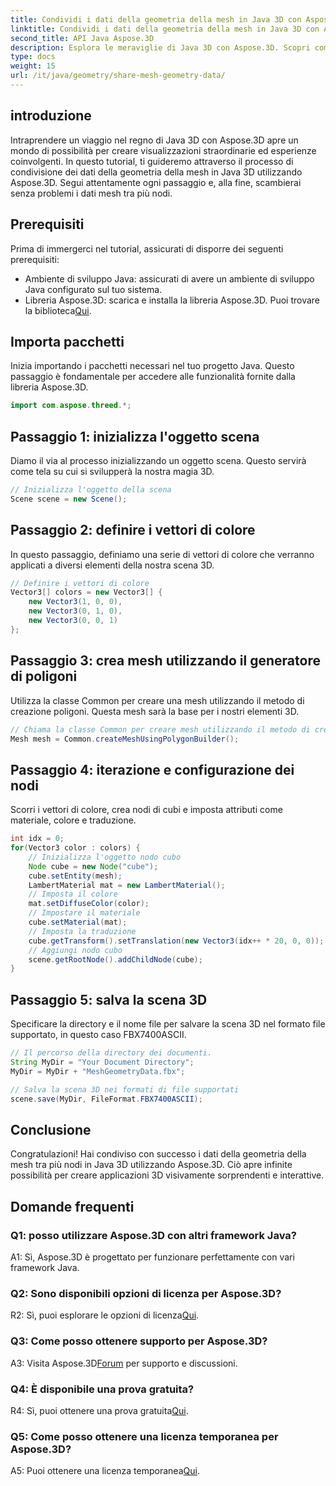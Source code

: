 ```yaml
---
title: Condividi i dati della geometria della mesh in Java 3D con Aspose.3D
linktitle: Condividi i dati della geometria della mesh in Java 3D con Aspose.3D
second_title: API Java Aspose.3D
description: Esplora le meraviglie di Java 3D con Aspose.3D. Scopri come condividere facilmente i dati della geometria della mesh tra i nodi in questo tutorial completo.
type: docs
weight: 15
url: /it/java/geometry/share-mesh-geometry-data/
---
```

## introduzione

Intraprendere un viaggio nel regno di Java 3D con Aspose.3D apre un mondo di possibilità per creare visualizzazioni straordinarie ed esperienze coinvolgenti. In questo tutorial, ti guideremo attraverso il processo di condivisione dei dati della geometria della mesh in Java 3D utilizzando Aspose.3D. Segui attentamente ogni passaggio e, alla fine, scambierai senza problemi i dati mesh tra più nodi.

## Prerequisiti

Prima di immergerci nel tutorial, assicurati di disporre dei seguenti prerequisiti:

- Ambiente di sviluppo Java: assicurati di avere un ambiente di sviluppo Java configurato sul tuo sistema.
-  Libreria Aspose.3D: scarica e installa la libreria Aspose.3D. Puoi trovare la biblioteca[Qui](https://releases.aspose.com/3d/java/).

## Importa pacchetti

Inizia importando i pacchetti necessari nel tuo progetto Java. Questo passaggio è fondamentale per accedere alle funzionalità fornite dalla libreria Aspose.3D.

```java
import com.aspose.threed.*;
```

## Passaggio 1: inizializza l'oggetto scena

Diamo il via al processo inizializzando un oggetto scena. Questo servirà come tela su cui si svilupperà la nostra magia 3D.

```java
// Inizializza l'oggetto della scena
Scene scene = new Scene();
```

## Passaggio 2: definire i vettori di colore

In questo passaggio, definiamo una serie di vettori di colore che verranno applicati a diversi elementi della nostra scena 3D.

```java
// Definire i vettori di colore
Vector3[] colors = new Vector3[] {
    new Vector3(1, 0, 0),
    new Vector3(0, 1, 0),
    new Vector3(0, 0, 1)
};
```

## Passaggio 3: crea mesh utilizzando il generatore di poligoni

Utilizza la classe Common per creare una mesh utilizzando il metodo di creazione poligoni. Questa mesh sarà la base per i nostri elementi 3D.

```java
// Chiama la classe Common per creare mesh utilizzando il metodo di creazione poligoni per impostare l'istanza della mesh
Mesh mesh = Common.createMeshUsingPolygonBuilder();
```

## Passaggio 4: iterazione e configurazione dei nodi

Scorri i vettori di colore, crea nodi di cubi e imposta attributi come materiale, colore e traduzione.

```java
int idx = 0;
for(Vector3 color : colors) {
    // Inizializza l'oggetto nodo cubo
    Node cube = new Node("cube");
    cube.setEntity(mesh);
    LambertMaterial mat = new LambertMaterial();
    // Imposta il colore
    mat.setDiffuseColor(color);
    // Impostare il materiale
    cube.setMaterial(mat);
    // Imposta la traduzione
    cube.getTransform().setTranslation(new Vector3(idx++ * 20, 0, 0));
    // Aggiungi nodo cubo
    scene.getRootNode().addChildNode(cube);
}
```

## Passaggio 5: salva la scena 3D

Specificare la directory e il nome file per salvare la scena 3D nel formato file supportato, in questo caso FBX7400ASCII.

```java
// Il percorso della directory dei documenti.
String MyDir = "Your Document Directory";
MyDir = MyDir + "MeshGeometryData.fbx";

// Salva la scena 3D nei formati di file supportati
scene.save(MyDir, FileFormat.FBX7400ASCII);
```

## Conclusione

Congratulazioni! Hai condiviso con successo i dati della geometria della mesh tra più nodi in Java 3D utilizzando Aspose.3D. Ciò apre infinite possibilità per creare applicazioni 3D visivamente sorprendenti e interattive.

## Domande frequenti

### Q1: posso utilizzare Aspose.3D con altri framework Java?

A1: Sì, Aspose.3D è progettato per funzionare perfettamente con vari framework Java.

### Q2: Sono disponibili opzioni di licenza per Aspose.3D?

 R2: Sì, puoi esplorare le opzioni di licenza[Qui](https://purchase.aspose.com/buy).

### Q3: Come posso ottenere supporto per Aspose.3D?

 A3: Visita Aspose.3D[Forum](https://forum.aspose.com/c/3d/18) per supporto e discussioni.

### Q4: È disponibile una prova gratuita?

 R4: Sì, puoi ottenere una prova gratuita[Qui](https://releases.aspose.com/).

### Q5: Come posso ottenere una licenza temporanea per Aspose.3D?

 A5: Puoi ottenere una licenza temporanea[Qui](https://purchase.aspose.com/temporary-license/).